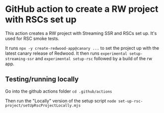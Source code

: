 # GitHub action to create a RW project with RSCs set up

This action creates a RW project with Streaming SSR and RSCs set up. It's used
for RSC smoke tests.

It runs `npx -y create-redwood-app@canary ...` to set the project up with the
latest canary release of Redwood. It then runs
`experimental setup-streaming-ssr` and `experimental setup-rsc` followed by
a build of the rw app.

## Testing/running locally

Go into the github actions folder
`cd .github/actions`

Then run the "Locally" version of the setup script
`node set-up-rsc-project/setUpRscProjectLocally.mjs`
